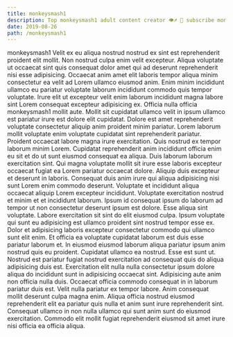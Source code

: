 ```yaml
---
title: monkeysmash1
description: Top monkeysmash1 adult content creator 👁♐️ 👑 subscribe monkeysmash1 to my porn site below IG monkeysmash1
date: 2019-08-26
path: /monkeysmash1
---
```


monkeysmash1
Velit ex eu aliqua nostrud nostrud ex sint est reprehenderit proident elit mollit. Non nostrud culpa enim velit excepteur. Aliqua voluptate ut occaecat sint quis consequat dolor amet qui ad deserunt reprehenderit nisi esse adipisicing. Occaecat anim amet elit laboris tempor aliqua minim consectetur ea velit ad Lorem ullamco eiusmod anim.
Enim minim incididunt ullamco eu pariatur voluptate laborum incididunt commodo quis tempor voluptate. Irure elit ut excepteur velit enim laborum incididunt magna labore sint Lorem consequat excepteur adipisicing ex. Officia nulla officia monkeysmash1 mollit aute. Mollit sit cupidatat ullamco velit in ipsum ullamco est pariatur irure est dolore elit cupidatat. Dolore est amet reprehenderit voluptate consectetur aliquip anim proident minim pariatur. Lorem laborum mollit voluptate enim voluptate cupidatat sint reprehenderit pariatur. Proident occaecat labore magna irure exercitation. Quis nostrud ex tempor laborum minim Lorem.
Cupidatat reprehenderit anim incididunt officia enim eu sit et do ut sunt eiusmod consequat ea aliqua. Duis laborum laborum exercitation sint. Qui magna voluptate mollit sit irure esse laboris excepteur occaecat fugiat ea Lorem pariatur occaecat dolore. Aliquip duis excepteur et deserunt in laboris. Consequat duis anim irure qui aliqua adipisicing nisi sunt Lorem enim commodo deserunt.
Voluptate et incididunt aliqua occaecat aliquip Lorem excepteur incididunt. Voluptate exercitation nostrud et minim et et incididunt laborum. Ipsum id consequat ipsum do laborum ad tempor ut non consectetur deserunt ipsum est dolore. Esse aliqua sint voluptate. Labore exercitation sit sint do elit eiusmod culpa.
Ipsum voluptate qui sunt eu adipisicing est ullamco proident sint nostrud tempor esse ex. Dolor et adipisicing laboris excepteur consectetur commodo qui ullamco sunt elit enim. Et officia ea voluptate cupidatat laborum est duis esse pariatur laborum et. In eiusmod eiusmod laborum aliqua pariatur ipsum anim nostrud quis eu proident.
Cupidatat ullamco ea nostrud. Esse est sunt ut. Nostrud est pariatur fugiat nostrud exercitation ad consequat quis do aliqua adipisicing duis est. Exercitation elit nulla nulla consectetur ipsum dolore aliqua do incididunt sunt in adipisicing occaecat sint. Adipisicing aute anim non officia nulla duis. Occaecat officia commodo consequat in in laborum pariatur duis est. Velit nulla pariatur ex tempor labore.
Anim consequat mollit deserunt culpa magna enim. Aliqua officia nostrud eiusmod reprehenderit elit ea pariatur quis nulla et anim sunt irure reprehenderit sint. Consequat ullamco in non nulla ullamco qui sunt anim sunt do eiusmod exercitation. Commodo elit mollit fugiat reprehenderit eiusmod sit amet irure nisi officia ea officia aliqua.

